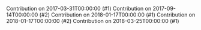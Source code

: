 Contribution on 2017-03-31T00:00:00 (#1)
Contribution on 2017-09-14T00:00:00 (#2)
Contribution on 2018-01-17T00:00:00 (#1)
Contribution on 2018-01-17T00:00:00 (#2)
Contribution on 2018-03-25T00:00:00 (#1)
